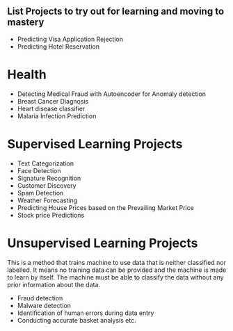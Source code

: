 ## List Projects to try out for learning and moving to mastery

- Predicting Visa Application Rejection
- Predicting Hotel Reservation

# Health

- Detecting Medical Fraud with Autoencoder for Anomaly detection
- Breast Cancer Diagnosis
- Heart disease classifier
- Malaria Infection Prediction

# Supervised Learning Projects

- Text Categorization
- Face Detection
- Signature Recognition
- Customer Discovery
- Spam Detection
- Weather Forecasting
- Predicting House Prices based on the Prevailing Market Price
- Stock price Predictions

# Unsupervised Learning Projects

This is a method that trains machine to use data that is neither classified nor labelled. It means no training data can be provided and the machine is made to learn by itself. The machine must be able to classify the data without any prior information about the data.

- Fraud detection
- Malware detection
- Identification of human errors during data entry
- Conducting accurate basket analysis etc.
